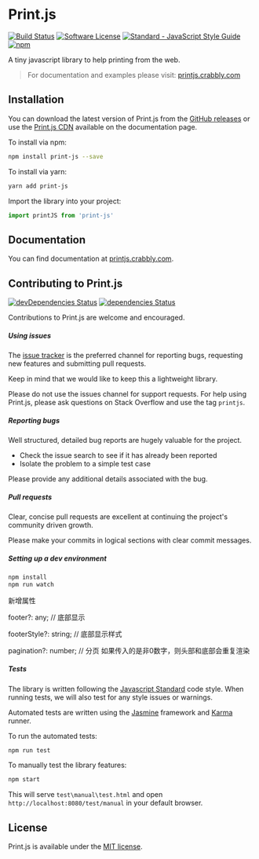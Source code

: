 # Print.js

[![Build Status](https://travis-ci.org/crabbly/Print.js.svg?branch=master)](https://travis-ci.org/crabbly/Print.js)
[![Software License](https://img.shields.io/badge/license-MIT-brightgreen.svg?style=flat)](LICENSE)
[![Standard - JavaScript Style Guide](https://img.shields.io/badge/code_style-standard-brightgreen.svg)](http://standardjs.com/)
[![npm](https://img.shields.io/npm/v/print-js.svg)](https://www.npmjs.com/package/print-js)

A tiny javascript library to help printing from the web.

> For documentation and examples please visit: [printjs.crabbly.com](http://printjs.crabbly.com)

## Installation

You can download the latest version of Print.js from the [GitHub releases](https://github.com/crabbly/Print.js/releases/latest) or use the [Print.js CDN](http://printjs.crabbly.com/#cdn) available on the documentation page.

To install via npm:

```bash
npm install print-js --save
```

To install via yarn:

```bash
yarn add print-js
```

Import the library into your project:

```js
import printJS from 'print-js'
```

## Documentation

You can find documentation at [printjs.crabbly.com](http://printjs.crabbly.com/#documentation).

## Contributing to Print.js

[![devDependencies Status](https://david-dm.org/crabbly/print.js/dev-status.svg)](https://david-dm.org/crabbly/print.js?type=dev)
[![dependencies Status](https://david-dm.org/crabbly/print.js/status.svg)](https://david-dm.org/crabbly/print.js)

Contributions to Print.js are welcome and encouraged.

##### Using issues

The [issue tracker](https://github.com/crabbly/Print.js/issues) is the preferred channel for reporting bugs, requesting new features and submitting pull requests.

Keep in mind that we would like to keep this a lightweight library.

Please do not use the issues channel for support requests. For help using Print.js, please ask questions on Stack Overflow and use the tag `printjs`.

##### Reporting bugs

Well structured, detailed bug reports are hugely valuable for the project.

 - Check the issue search to see if it has already been reported
 - Isolate the problem to a simple test case

Please provide any additional details associated with the bug.

##### Pull requests

Clear, concise pull requests are excellent at continuing the project's community driven growth.  

Please make your commits in logical sections with clear commit messages.  

##### Setting up a dev environment

```bash
npm install
npm run watch
```

新增属性

footer?: any;          // 底部显示

footerStyle?: string;  // 底部显示样式

pagination?: number;   // 分页  如果传入的是非0数字，则头部和底部会重复渲染

##### Tests

The library is written following the [Javascript Standard](https://standardjs.com) code style. When running tests, we will also test for any style issues or warnings.

Automated tests are written using the [Jasmine](https://jasmine.github.io) framework and [Karma](https://karma-runner.github.io) runner.

To run the automated tests:

```bash
npm run test
```

To manually test the library features:

```bash
npm start
```

This will serve `test\manual\test.html` and open `http://localhost:8080/test/manual` in your default browser.

## License

Print.js is available under the [MIT license](https://github.com/crabbly/Print.js/blob/master/LICENSE).
